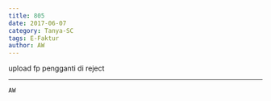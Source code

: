 ```yaml
---
title: 805
date: 2017-06-07
category: Tanya-SC
tags: E-Faktur
author: AW
---
```


upload fp pengganti di reject

---



`AW`
